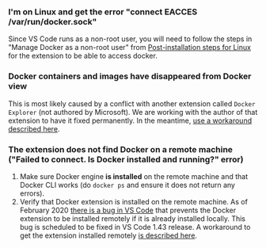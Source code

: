 ### I'm on Linux and get the error "connect EACCES /var/run/docker.sock"

Since VS Code runs as a non-root user, you will need to follow the steps in "Manage Docker as a non-root user" from [Post-installation steps for Linux](https://aka.ms/AA37yk6) for the extension to be able to access docker.

### Docker containers and images have disappeared from Docker view

This is most likely caused by a conflict with another extension called `Docker Explorer` (not authored by Microsoft). We are working with the author of that extension to have it fixed permanently. In the meantime, [use a workaround described here](https://github.com/microsoft/vscode-docker/issues/1609#issuecomment-586331394).

### The extension does not find Docker on a remote machine ("Failed to connect. Is Docker installed and running?" error)

1. Make sure Docker engine **is installed** on the remote machine and that Docker CLI works (do `docker ps` and ensure it does not return any errors).
2. Verify that Docker extension is installed on the remote machine. As of February 2020 [there is a bug in VS Code](https://github.com/microsoft/vscode/issues/83675) that prevents the Docker extension to be installed remotely if it is already installed locally. This bug is scheduled to be fixed in VS Code 1.43 release. A workaround to get the extension installed remotely [is described here](https://github.com/microsoft/vscode-docker/issues/1582#issuecomment-578882428).